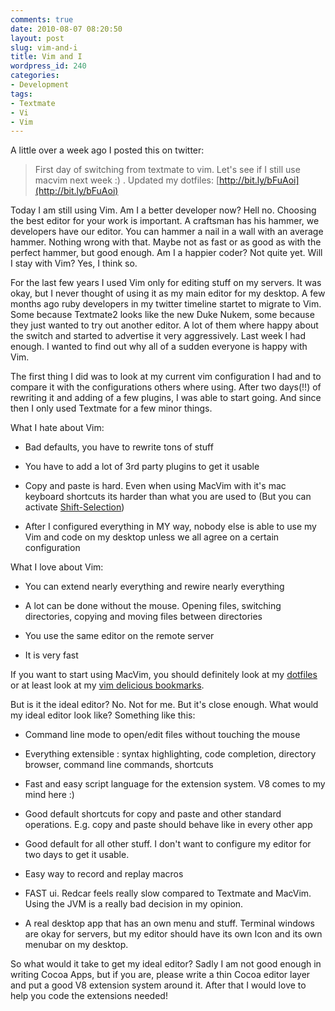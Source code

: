 ```yaml
---
comments: true
date: 2010-08-07 08:20:50
layout: post
slug: vim-and-i
title: Vim and I
wordpress_id: 240
categories:
- Development
tags:
- Textmate
- Vi
- Vim
---
```


A little over a week ago I posted this on twitter:



> First day of switching from textmate to vim. Let's see if I still use macvim next week :) . Updated my dotfiles: [http://bit.ly/bFuAoi](http://bit.ly/bFuAoi)



Today I am still using Vim. Am I a better developer now? Hell no. Choosing the best editor for your work is important. A craftsman has his hammer, we developers have our editor. You can hammer a nail in a wall with an average hammer. Nothing wrong with that. Maybe not as fast or as good as with the perfect hammer, but good enough. Am I a happier coder? Not quite yet. Will I stay with Vim? Yes, I think so.

For the last few years I used Vim only for editing stuff on my servers. It was okay, but I never thought of using it as my main editor for my desktop. A few months ago ruby developers in my twitter timeline startet to migrate to Vim. Some because Textmate2 looks like the new Duke Nukem, some because they just wanted to try out another editor. A lot of them where happy about the switch and started to advertise it very aggressively. Last week I had enough. I wanted to find out why all of a sudden everyone is happy with Vim. 

The first thing I did was to look at my current vim configuration I had and to compare it with the configurations others where using. After two days(!!) of rewriting it and adding of a few plugins, I was able to start going. And since then I only used Textmate for a few minor things.

What I hate about Vim:




	
  * Bad defaults, you have to rewrite tons of stuff

	
  * You have to add a lot of 3rd party plugins to get it usable

	
  * Copy and paste is hard. Even when using MacVim with it's mac keyboard shortcuts its harder than what you are used to (But you can activate [Shift-Selection](http://stackoverflow.com/questions/2129723/using-shiftarrows-to-select-text-in-vim-macvim))

	
  * After I configured everything in MY way, nobody else is able to use my Vim and code on my desktop unless we all agree on a certain configuration



What I love about Vim:


	
  * You can extend nearly everything and rewire nearly everything

	
  * A lot can be done without the mouse. Opening files, switching directories, copying and moving files between directories

	
  * You use the same editor on the remote server

	
  * It is very fast



If you want to start using MacVim, you should definitely look at my [dotfiles](http://github.com/bitboxer/dotfiles) or at least look at my [vim delicious bookmarks](http://delicious.com/bodum/vim).

But is it the ideal editor? No. Not for me. But it's close enough. What would my ideal editor look like? Something like this:




	
  * Command line mode to open/edit files without touching the mouse

	
  * Everything extensible : syntax highlighting, code completion, directory browser, command line commands, shortcuts

	
  * Fast and easy script language for the extension system. V8 comes to my mind here :)

	
  * Good default shortcuts for copy and paste and other standard operations. E.g. copy and paste should behave like in every other app

	
  * Good default for all other stuff. I don't want to configure my editor for two days to get it usable.

	
  * Easy way to record and replay macros

	
  * FAST ui. Redcar feels really slow compared to Textmate and MacVim. Using the JVM is a really bad decision in my opinion.

	
  * A real desktop app that has an own menu and stuff. Terminal windows are okay for servers, but my editor should have its own Icon and its own menubar on my desktop.



So what would it take to get my ideal editor? Sadly I am not good enough in writing Cocoa Apps, but if you are, please write a thin Cocoa editor layer and put a good V8 extension system around it. After that I would love to help you code the extensions needed!
